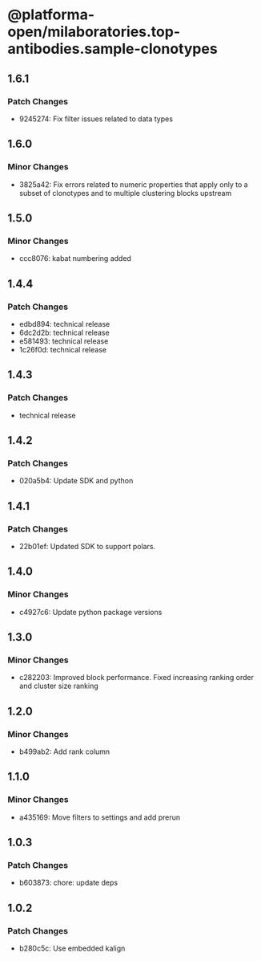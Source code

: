 # @platforma-open/milaboratories.top-antibodies.sample-clonotypes

## 1.6.1

### Patch Changes

- 9245274: Fix filter issues related to data types

## 1.6.0

### Minor Changes

- 3825a42: Fix errors related to numeric properties that apply only to a subset of clonotypes and to multiple clustering blocks upstream

## 1.5.0

### Minor Changes

- ccc8076: kabat numbering added

## 1.4.4

### Patch Changes

- edbd894: technical release
- 6dc2d2b: technical release
- e581493: technical release
- 1c26f0d: technical release

## 1.4.3

### Patch Changes

- technical release

## 1.4.2

### Patch Changes

- 020a5b4: Update SDK and python

## 1.4.1

### Patch Changes

- 22b01ef: Updated SDK to support polars.

## 1.4.0

### Minor Changes

- c4927c6: Update python package versions

## 1.3.0

### Minor Changes

- c282203: Improved block performance. Fixed increasing ranking order and cluster size ranking

## 1.2.0

### Minor Changes

- b499ab2: Add rank column

## 1.1.0

### Minor Changes

- a435169: Move filters to settings and add prerun

## 1.0.3

### Patch Changes

- b603873: chore: update deps

## 1.0.2

### Patch Changes

- b280c5c: Use embedded kalign
